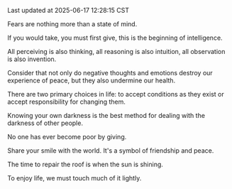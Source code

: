 Last updated at 2025-06-17 12:28:15 CST

Fears are nothing more than a state of mind.

If you would take, you must first give, this is the beginning of intelligence.

All perceiving is also thinking, all reasoning is also intuition, all observation is also invention.

Consider that not only do negative thoughts and emotions destroy our experience of peace, but they also undermine our health.

There are two primary choices in life: to accept conditions as they exist or accept responsibility for changing them.

Knowing your own darkness is the best method for dealing with the darkness of other people.

No one has ever become poor by giving.

Share your smile with the world. It's a symbol of friendship and peace.

The time to repair the roof is when the sun is shining.

To enjoy life, we must touch much of it lightly.

